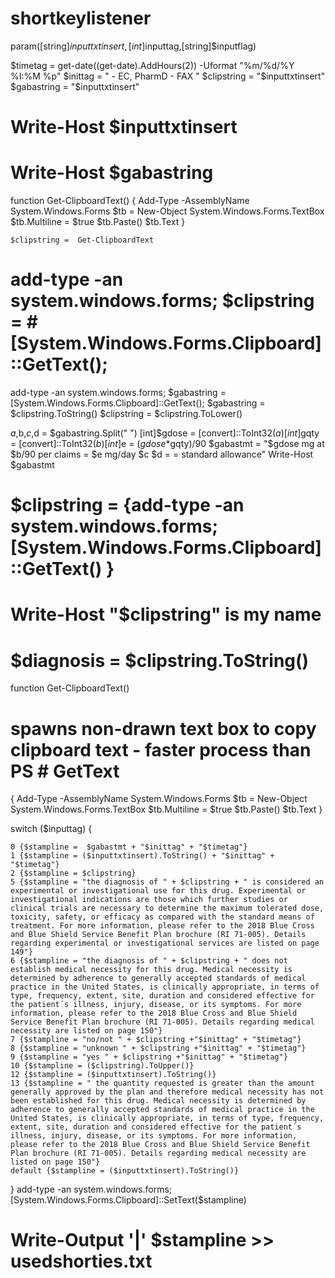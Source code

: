 # shortkeylistener
param([string]$inputtxtinsert,[int]$inputtag,[string]$inputflag) 


  
  $timetag = get-date((get-date).AddHours(2)) -Uformat "%m/%d/%Y %I:%M %p"
  $inittag = " - EC, PharmD - FAX "
  $clipstring = "$inputtxtinsert"
  $gabastring = "$inputtxtinsert"
#  Write-Host $inputtxtinsert
#  Write-Host $gabastring

function Get-ClipboardText()
{
    Add-Type -AssemblyName System.Windows.Forms
    $tb = New-Object System.Windows.Forms.TextBox
    $tb.Multiline = $true
    $tb.Paste()
    $tb.Text
}

    $clipstring =  Get-ClipboardText 
 
#  add-type -an system.windows.forms; $clipstring = # [System.Windows.Forms.Clipboard]::GetText();
  add-type -an system.windows.forms; $gabastring = [System.Windows.Forms.Clipboard]::GetText();
  $gabastring = $clipstring.ToString()
  $clipstring = $clipstring.ToLower()
  

  $a,$b,$c,$d = $gabastring.Split(" ")
  [int]$gdose = [convert]::ToInt32($a)
  [int]$gqty = [convert]::ToInt32($b)
  [int]$e = ($gdose*$gqty)/90
  $gabastmt =  "$gdose mg at $b/90 per claims =  $e mg/day $c $d =  = standard allowance"
  Write-Host $gabastmt

  # $clipstring = {add-type -an system.windows.forms; [System.Windows.Forms.Clipboard]::GetText() }
  # Write-Host "$clipstring" is my name
  # $diagnosis = $clipstring.ToString()

function Get-ClipboardText()
# spawns non-drawn text box to copy clipboard text - faster process than PS # GetText
{
    Add-Type -AssemblyName System.Windows.Forms
    $tb = New-Object System.Windows.Forms.TextBox
    $tb.Multiline = $true
    $tb.Paste()
    $tb.Text
}
  
  switch ($inputtag) {
  
    0 {$stampline =  $gabastmt + "$inittag" + "$timetag"}
    1 {$stampline = ($inputtxtinsert).ToString() + "$inittag" + "$timetag"}
    2 {$stampline = $clipstring} 
    5 {$stampline = "the diagnosis of " + $clipstring + " is considered an experimental or investigational use for this drug. Experimental or investigational indications are those which further studies or clinical trials are necessary to determine the maximum tolerated dose, toxicity, safety, or efficacy as compared with the standard means of treatment. For more information, please refer to the 2018 Blue Cross and Blue Shield Service Benefit Plan brochure (RI 71-005). Details regarding experimental or investigational services are listed on page 149"}
    6 {$stampline = "the diagnosis of " + $clipstring + " does not establish medical necessity for this drug. Medical necessity is determined by adherence to generally accepted standards of medical practice in the United States, is clinically appropriate, in terms of type, frequency, extent, site, duration and considered effective for the patient´s illness, injury, disease, or its symptoms. For more information, please refer to the 2018 Blue Cross and Blue Shield Service Benefit Plan brochure (RI 71-005). Details regarding medical necessity are listed on page 150"}
    7 {$stampline = "no/not " + $clipstring +"$inittag" + "$timetag"}
    8 {$stampline = "unknown " + $clipstring +"$inittag" + "$timetag"}
    9 {$stampline = "yes " + $clipstring +"$inittag" + "$timetag"}
    10 {$stampline = ($clipstring).ToUpper()}
    12 {$stampline = ($inputtxtinsert).ToString()}
    13 {$stampline = " the quantity requested is greater than the amount generally approved by the plan and therefore medical necessity has not been established for this drug. Medical necessity is determined by adherence to generally accepted standards of medical practice in the United States, is clinically appropriate, in terms of type, frequency, extent, site, duration and considered effective for the patient´s illness, injury, disease, or its symptoms. For more information, please refer to the 2018 Blue Cross and Blue Shield Service Benefit Plan brochure (RI 71-005). Details regarding medical necessity are listed on page 150"}
    default {$stampline = ($inputtxtinsert).ToString()} 
   }
  add-type -an system.windows.forms; [System.Windows.Forms.Clipboard]::SetText($stampline)
  # Write-Output '|' $stampline >> usedshorties.txt

